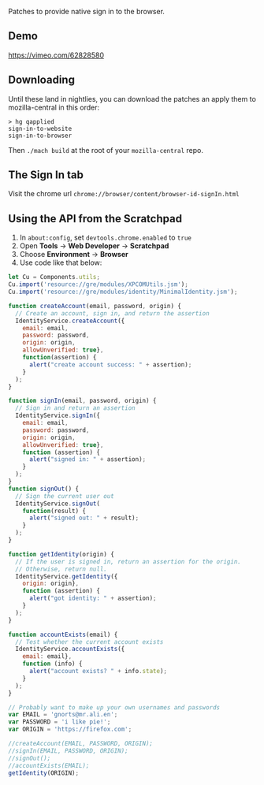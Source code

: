 Patches to provide native sign in to the browser.

## Demo

https://vimeo.com/62828580

## Downloading

Until these land in nightlies, you can download the patches an apply them
to mozilla-central in this order:

```shell
> hg qapplied
sign-in-to-website
sign-in-to-browser
```

Then `./mach build` at the root of your `mozilla-central` repo.

## The Sign In tab

Visit the chrome url `chrome://browser/content/browser-id-signIn.html`

## Using the API from the Scratchpad

1. In `about:config`, set `devtools.chrome.enabled` to `true`
2. Open **Tools** → **Web Developer** → **Scratchpad**
3. Choose **Environment** → **Browser**
4. Use code like that below:

```javascript
let Cu = Components.utils;
Cu.import('resource://gre/modules/XPCOMUtils.jsm');
Cu.import('resource://gre/modules/identity/MinimalIdentity.jsm');

function createAccount(email, password, origin) {
  // Create an account, sign in, and return the assertion
  IdentityService.createAccount({
    email: email,
    password: password,
    origin: origin,
    allowUnverified: true},
    function(assertion) {
      alert("create account success: " + assertion);
    }
  );
}

function signIn(email, password, origin) {
  // Sign in and return an assertion
  IdentityService.signIn({
    email: email,
    password: password,
    origin: origin,
    allowUnverified: true},
    function (assertion) {
      alert("signed in: " + assertion);
    }
  );
}
function signOut() {
  // Sign the current user out
  IdentityService.signOut(
    function(result) {
      alert("signed out: " + result);
    }
  );
}

function getIdentity(origin) {
  // If the user is signed in, return an assertion for the origin.
  // Otherwise, return null.
  IdentityService.getIdentity({
    origin: origin},
    function (assertion) {
      alert("got identity: " + assertion);
    }
  );
}

function accountExists(email) {
  // Test whether the current account exists
  IdentityService.accountExists({
    email: email},
    function (info) {
      alert("account exists? " + info.state);
    }
  );
}

// Probably want to make up your own usernames and passwords
var EMAIL = 'gnorts@mr.ali.en';
var PASSWORD = 'i like pie!';
var ORIGIN = 'https://firefox.com';

//createAccount(EMAIL, PASSWORD, ORIGIN);
//signIn(EMAIL, PASSWORD, ORIGIN);
//signOut();
//accountExists(EMAIL);
getIdentity(ORIGIN);
```
